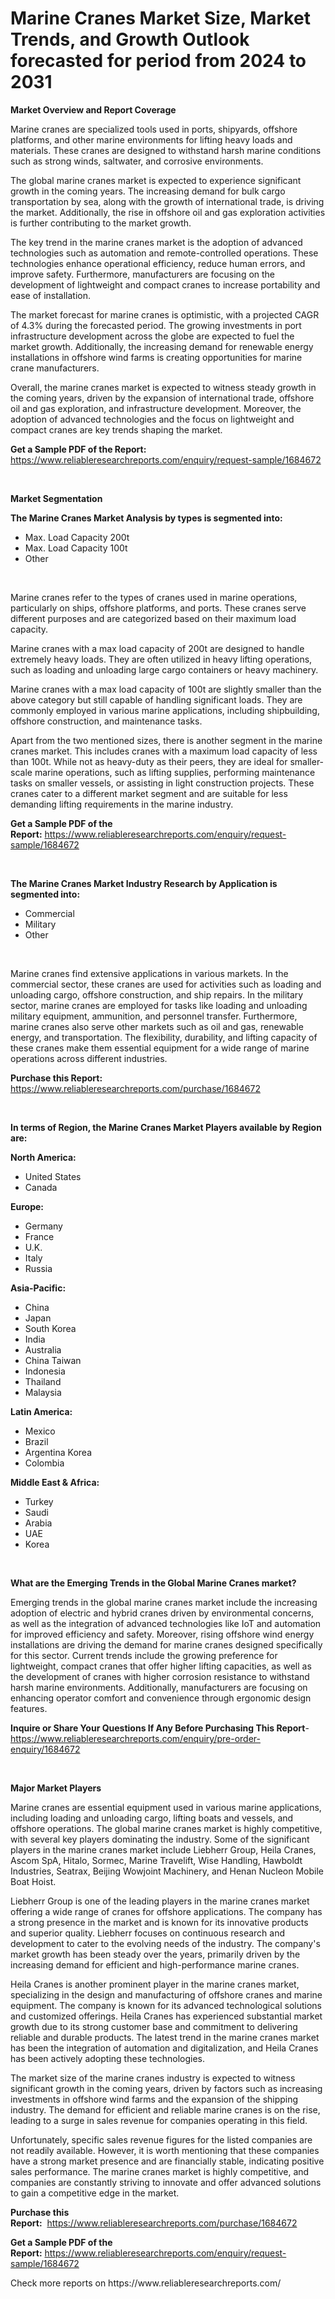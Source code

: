 <p><h1>Marine Cranes Market Size, Market Trends, and Growth Outlook forecasted for period from 2024 to 2031</h1></p><p><strong>Market Overview and Report Coverage</strong></p>
<p><p>Marine cranes are specialized tools used in ports, shipyards, offshore platforms, and other marine environments for lifting heavy loads and materials. These cranes are designed to withstand harsh marine conditions such as strong winds, saltwater, and corrosive environments.</p><p>The global marine cranes market is expected to experience significant growth in the coming years. The increasing demand for bulk cargo transportation by sea, along with the growth of international trade, is driving the market. Additionally, the rise in offshore oil and gas exploration activities is further contributing to the market growth.</p><p>The key trend in the marine cranes market is the adoption of advanced technologies such as automation and remote-controlled operations. These technologies enhance operational efficiency, reduce human errors, and improve safety. Furthermore, manufacturers are focusing on the development of lightweight and compact cranes to increase portability and ease of installation.</p><p>The market forecast for marine cranes is optimistic, with a projected CAGR of 4.3% during the forecasted period. The growing investments in port infrastructure development across the globe are expected to fuel the market growth. Additionally, the increasing demand for renewable energy installations in offshore wind farms is creating opportunities for marine crane manufacturers.</p><p>Overall, the marine cranes market is expected to witness steady growth in the coming years, driven by the expansion of international trade, offshore oil and gas exploration, and infrastructure development. Moreover, the adoption of advanced technologies and the focus on lightweight and compact cranes are key trends shaping the market.</p></p>
<p><strong>Get a Sample PDF of the Report:</strong> <a href="https://www.reliableresearchreports.com/enquiry/request-sample/1684672">https://www.reliableresearchreports.com/enquiry/request-sample/1684672</a></p>
<p>&nbsp;</p>
<p><strong>Market Segmentation</strong></p>
<p><strong>The Marine Cranes Market Analysis by types is segmented into:</strong></p>
<p><ul><li>Max. Load Capacity 200t</li><li>Max. Load Capacity 100t</li><li>Other</li></ul></p>
<p>&nbsp;</p>
<p><p>Marine cranes refer to the types of cranes used in marine operations, particularly on ships, offshore platforms, and ports. These cranes serve different purposes and are categorized based on their maximum load capacity. </p><p>Marine cranes with a max load capacity of 200t are designed to handle extremely heavy loads. They are often utilized in heavy lifting operations, such as loading and unloading large cargo containers or heavy machinery.</p><p>Marine cranes with a max load capacity of 100t are slightly smaller than the above category but still capable of handling significant loads. They are commonly employed in various marine applications, including shipbuilding, offshore construction, and maintenance tasks.</p><p>Apart from the two mentioned sizes, there is another segment in the marine cranes market. This includes cranes with a maximum load capacity of less than 100t. While not as heavy-duty as their peers, they are ideal for smaller-scale marine operations, such as lifting supplies, performing maintenance tasks on smaller vessels, or assisting in light construction projects. These cranes cater to a different market segment and are suitable for less demanding lifting requirements in the marine industry.</p></p>
<p><strong>Get a Sample PDF of the Report:</strong>&nbsp;<a href="https://www.reliableresearchreports.com/enquiry/request-sample/1684672">https://www.reliableresearchreports.com/enquiry/request-sample/1684672</a></p>
<p>&nbsp;</p>
<p><strong>The Marine Cranes Market Industry Research by Application is segmented into:</strong></p>
<p><ul><li>Commercial</li><li>Military</li><li>Other</li></ul></p>
<p>&nbsp;</p>
<p><p>Marine cranes find extensive applications in various markets. In the commercial sector, these cranes are used for activities such as loading and unloading cargo, offshore construction, and ship repairs. In the military sector, marine cranes are employed for tasks like loading and unloading military equipment, ammunition, and personnel transfer. Furthermore, marine cranes also serve other markets such as oil and gas, renewable energy, and transportation. The flexibility, durability, and lifting capacity of these cranes make them essential equipment for a wide range of marine operations across different industries.</p></p>
<p><strong>Purchase this Report:</strong>&nbsp; <a href="https://www.reliableresearchreports.com/purchase/1684672">https://www.reliableresearchreports.com/purchase/1684672</a></p>
<p>&nbsp;</p>
<p><strong>In terms of Region, the Marine Cranes Market Players available by Region are:</strong></p>
<p>
    <p> <strong> North America: </strong>
        <ul>
            <li>United States</li>
            <li>Canada</li>
        </ul>
        </p> 
    <p> <strong> Europe: </strong>
        <ul>
            <li>Germany</li>
            <li>France</li>
            <li>U.K.</li>
            <li>Italy</li>
            <li>Russia</li>
        </ul>
        </p> 
    <p> <strong> Asia-Pacific: </strong>
        <ul>
            <li>China</li>
            <li>Japan</li>
            <li>South Korea</li>
            <li>India</li>
            <li>Australia</li>
            <li>China Taiwan</li>
            <li>Indonesia</li>
            <li>Thailand</li>
            <li>Malaysia</li>
        </ul>
        </p> 
    <p> <strong> Latin America: </strong>
        <ul>
            <li>Mexico</li>
            <li>Brazil</li>
            <li>Argentina Korea</li>
            <li>Colombia</li>
        </ul>
        </p> 
    <p> <strong> Middle East & Africa: </strong>
        <ul>
            <li>Turkey</li>
            <li>Saudi</li>
            <li>Arabia</li>
            <li>UAE</li>
            <li>Korea</li>
        </ul>
    </p>
    </p>
<p>&nbsp;</p>
<p><strong>What are the Emerging Trends in the Global Marine Cranes market?</strong></p>
<p><p>Emerging trends in the global marine cranes market include the increasing adoption of electric and hybrid cranes driven by environmental concerns, as well as the integration of advanced technologies like IoT and automation for improved efficiency and safety. Moreover, rising offshore wind energy installations are driving the demand for marine cranes designed specifically for this sector. Current trends include the growing preference for lightweight, compact cranes that offer higher lifting capacities, as well as the development of cranes with higher corrosion resistance to withstand harsh marine environments. Additionally, manufacturers are focusing on enhancing operator comfort and convenience through ergonomic design features.</p></p>
<p><strong>Inquire or Share Your Questions If Any Before Purchasing This Report</strong>- <a href="https://www.reliableresearchreports.com/enquiry/pre-order-enquiry/1684672">https://www.reliableresearchreports.com/enquiry/pre-order-enquiry/1684672</a></p>
<p>&nbsp;</p>
<p><strong>Major Market Players</strong></p>
<p><p>Marine cranes are essential equipment used in various marine applications, including loading and unloading cargo, lifting boats and vessels, and offshore operations. The global marine cranes market is highly competitive, with several key players dominating the industry. Some of the significant players in the marine cranes market include Liebherr Group, Heila Cranes, Ascom SpA, Hitalo, Sormec, Marine Travelift, Wise Handling, Hawboldt Industries, Seatrax, Beijing Wowjoint Machinery, and Henan Nucleon Mobile Boat Hoist.</p><p>Liebherr Group is one of the leading players in the marine cranes market offering a wide range of cranes for offshore applications. The company has a strong presence in the market and is known for its innovative products and superior quality. Liebherr focuses on continuous research and development to cater to the evolving needs of the industry. The company's market growth has been steady over the years, primarily driven by the increasing demand for efficient and high-performance marine cranes.</p><p>Heila Cranes is another prominent player in the marine cranes market, specializing in the design and manufacturing of offshore cranes and marine equipment. The company is known for its advanced technological solutions and customized offerings. Heila Cranes has experienced substantial market growth due to its strong customer base and commitment to delivering reliable and durable products. The latest trend in the marine cranes market has been the integration of automation and digitalization, and Heila Cranes has been actively adopting these technologies.</p><p>The market size of the marine cranes industry is expected to witness significant growth in the coming years, driven by factors such as increasing investments in offshore wind farms and the expansion of the shipping industry. The demand for efficient and reliable marine cranes is on the rise, leading to a surge in sales revenue for companies operating in this field.</p><p>Unfortunately, specific sales revenue figures for the listed companies are not readily available. However, it is worth mentioning that these companies have a strong market presence and are financially stable, indicating positive sales performance. The marine cranes market is highly competitive, and companies are constantly striving to innovate and offer advanced solutions to gain a competitive edge in the market.</p></p>
<p><strong>Purchase this Report:</strong>&nbsp;&nbsp;<a href="https://www.reliableresearchreports.com/purchase/1684672">https://www.reliableresearchreports.com/purchase/1684672</a></p>
<p></p>
<p><strong>Get a Sample PDF of the Report:</strong>&nbsp;<a href="https://www.reliableresearchreports.com/enquiry/request-sample/1684672">https://www.reliableresearchreports.com/enquiry/request-sample/1684672</a></p>
<p>Check more reports on https://www.reliableresearchreports.com/</p>